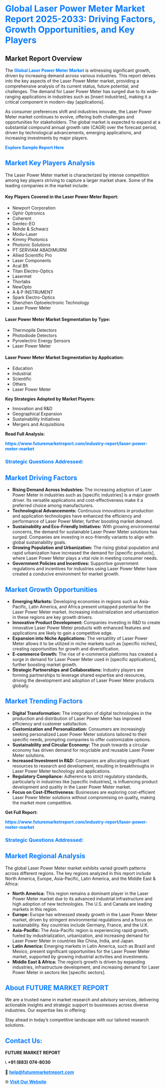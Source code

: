 <h1 style="color: #007BFF;">Global Laser Power Meter Market Report 2025-2033: Driving Factors, Growth Opportunities, and Key Players</h1>

<section id="overview">
<h2>Market Report Overview</h2>
<p>The <a href="https://www.futuremarketreport.com/industry-report/laser-power-meter-market" style="color: #007BFF; text-decoration: none;"><strong>Global Laser Power Meter Market</strong></a> is witnessing significant growth, driven by increasing demand across various industries. This report delves into the key aspects of the Laser Power Meter market, providing a comprehensive analysis of its current status, future potential, and challenges. The demand for Laser Power Meter has surged due to its wide-ranging applications in industries such as [insert industries], making it a critical component in modern-day [applications].</p>
<p>As consumer preferences shift and industries innovate, the Laser Power Meter market continues to evolve, offering both challenges and opportunities for stakeholders. The global market is expected to expand at a substantial compound annual growth rate (CAGR) over the forecast period, driven by technological advancements, emerging applications, and increasing investments by major players.</p>
</section>

<section id="overview">
<p><a href="https://www.futuremarketreport.com/request-sample/reportId=110159" style="color: #007BFF; text-decoration: none;"><strong>Explore Sample Report Here</strong></a></p>
</section>

<section id="key-players">
<h2 style="color: #007BFF;">Market Key Players Analysis</h2>
<p>The Laser Power Meter market is characterized by intense competition among key players striving to capture a larger market share. Some of the leading companies in the market include:</p>
<h4>Key Players Covered in the Laser Power Meter Report:</h4>
<ul><li>Newport Corporation</li><li>Ophir Optronics</li><li>Coherent</li><li>Gentec-EO</li><li>Rohde &amp; Schwarz</li><li>Modu-Laser</li><li>Kimmy Photonics</li><li>Photonic Solutions</li><li>PT SERVIAM ABADIMURNI</li><li>Allied Scientific Pro</li><li>Laser Components</li><li>Acal Bfi</li><li>Titan Electro-Optics</li><li>Lasermet</li><li>Thorlabs</li><li>NewOpto</li><li>A &amp; P INSTRUMENT</li><li>Spark Electro-Optics</li><li>Shenzhen Optoelectronic Technology</li><li>Laser Power Meter</li></ul>
<h4>Laser Power Meter Market Segmentation by Type:</h4>
<ul><li>Thermopile Detectors</li><li>Photodiode Detectors</li><li>Pyroelectric Energy Sensors</li><li>Laser Power Meter</li></ul>

<h4>Laser Power Meter Market Segmentation by Application:</h4>
<ul><li>Education</li><li>Industrial</li><li>Scientific</li><li>Others</li><li>Laser Power Meter</li></ul>
<p><strong>Key Strategies Adopted by Market Players:</strong></p>
<ul>
<li>Innovation and R&D</li>
<li>Geographical Expansion</li>
<li>Sustainability Initiatives</li>
<li>Mergers and Acquisitions</li>
</ul>
</section>

<section>
<p><strong>Read Full Analysis: </strong></p><a href="https://www.futuremarketreport.com/industry-report/laser-power-meter-market" style="color: #007BFF; text-decoration: none;"><strong>https://www.futuremarketreport.com/industry-report/laser-power-meter-market</strong></a>
<h3 style="color: #007BFF;">Strategic Questions Addressed:</h3>
</section>

<section id="driving-factors">
<h2 style="color: #007BFF;">Market Driving Factors</h2>
<ul>
<li><strong>Rising Demand Across Industries:</strong> The increasing adoption of Laser Power Meter in industries such as [specific industries] is a major growth driver. Its versatile applications and cost-effectiveness make it a preferred choice among manufacturers.</li>
<li><strong>Technological Advancements:</strong> Continuous innovations in production and application technologies have enhanced the efficiency and performance of Laser Power Meter, further boosting market demand.</li>
<li><strong>Sustainability and Eco-Friendly Initiatives:</strong> With growing environmental concerns, the demand for sustainable Laser Power Meter solutions has surged. Companies are investing in eco-friendly variants to align with global sustainability goals.</li>
<li><strong>Growing Population and Urbanization:</strong> The rising global population and rapid urbanization have increased the demand for [specific products], where Laser Power Meter plays a vital role in meeting consumer needs.</li>
<li><strong>Government Policies and Incentives:</strong> Supportive government regulations and incentives for industries using Laser Power Meter have created a conducive environment for market growth.</li>
</ul>
</section>

<section id="growth-opportunities">
<h2 style="color: #007BFF;">Market Growth Opportunities</h2>
<ul>
<li><strong>Emerging Markets:</strong> Developing economies in regions such as Asia-Pacific, Latin America, and Africa present untapped potential for the Laser Power Meter market. Increasing industrialization and urbanization in these regions are key growth drivers.</li>
<li><strong>Innovative Product Development:</strong> Companies investing in R&D to create innovative Laser Power Meter products with enhanced features and applications are likely to gain a competitive edge.</li>
<li><strong>Expansion into Niche Applications:</strong> The versatility of Laser Power Meter allows it to be utilized in niche markets such as [specific niches], creating opportunities for growth and diversification.</li>
<li><strong>E-commerce Growth:</strong> The rise of e-commerce platforms has created a surge in demand for Laser Power Meter used in [specific applications], further boosting market growth.</li>
<li><strong>Strategic Partnerships and Collaborations:</strong> Industry players are forming partnerships to leverage shared expertise and resources, driving the development and adoption of Laser Power Meter products globally.</li>
</ul>
</section>

<section id="trending-factors">
<h2 style="color: #007BFF;">Market Trending Factors</h2>
<ul>
<li><strong>Digital Transformation:</strong> The integration of digital technologies in the production and distribution of Laser Power Meter has improved efficiency and customer satisfaction.</li>
<li><strong>Customization and Personalization:</strong> Consumers are increasingly seeking personalized Laser Power Meter solutions tailored to their specific needs, prompting companies to offer customizable options.</li>
<li><strong>Sustainability and Circular Economy:</strong> The push towards a circular economy has driven demand for recyclable and reusable Laser Power Meter solutions.</li>
<li><strong>Increased Investment in R&D:</strong> Companies are allocating significant resources to research and development, resulting in breakthroughs in Laser Power Meter technology and applications.</li>
<li><strong>Regulatory Compliance:</strong> Adherence to strict regulatory standards, particularly in industries like [specific industries], is influencing product development and quality in the Laser Power Meter market.</li>
<li><strong>Focus on Cost-Effectiveness:</strong> Businesses are exploring cost-efficient Laser Power Meter solutions without compromising on quality, making the market more competitive.</li>
</ul>
</section>

<section>
<p><strong>Get Full Report: </strong></p><a href="https://www.futuremarketreport.com/industry-report/laser-power-meter-market" style="color: #007BFF; text-decoration: none;"><strong>https://www.futuremarketreport.com/industry-report/laser-power-meter-market</strong></a>
<h3 style="color: #007BFF;">Strategic Questions Addressed:</h3>
</section>


<section id="regional-analysis">
<h2 style="color: #007BFF;">Market Regional Analysis</h2>
<p>The global Laser Power Meter market exhibits varied growth patterns across different regions. The key regions analyzed in this report include North America, Europe, Asia-Pacific, Latin America, and the Middle East & Africa:</p>
<ul>
<li><strong>North America:</strong> This region remains a dominant player in the Laser Power Meter market due to its advanced industrial infrastructure and high adoption of new technologies. The U.S. and Canada are leading markets in this region.</li>
<li><strong>Europe:</strong> Europe has witnessed steady growth in the Laser Power Meter market, driven by stringent environmental regulations and a focus on sustainability. Key countries include Germany, France, and the U.K.</li>
<li><strong>Asia-Pacific:</strong> The Asia-Pacific region is experiencing rapid growth, fueled by industrialization, urbanization, and increasing demand for Laser Power Meter in countries like China, India, and Japan.</li>
<li><strong>Latin America:</strong> Emerging markets in Latin America, such as Brazil and Mexico, present significant opportunities for the Laser Power Meter market, supported by growing industrial activities and investments.</li>
<li><strong>Middle East & Africa:</strong> The region’s growth is driven by expanding industries, infrastructure development, and increasing demand for Laser Power Meter in sectors like [specific sectors].</li>
</ul>
</section>

<footer>
<h2 style="color: #007BFF;">About FUTURE MARKET REPORT</h2>
<p>We are a trusted name in market research and advisory services, delivering actionable insights and strategic support to businesses across diverse industries. Our expertise lies in offering:</p>

<p>Stay ahead in today’s competitive landscape with our tailored research solutions.</p>

<h2 style="color: #007BFF;">Contact Us:</h2>
<p><strong>FUTURE MARKET REPORT</strong></p>
<p>📞 <strong>+91 (883) 074-8030</strong></p>
<p>📧 <strong><a href="mailto:help@futuremarketreport.com" style="color: #007BFF;">help@futuremarketreport.com</a></strong></p>
<p>🌐 <strong><a href="https://www.futuremarketreport.com/" style="color: #007BFF;">Visit Our Website</a></strong></p>
</footer>